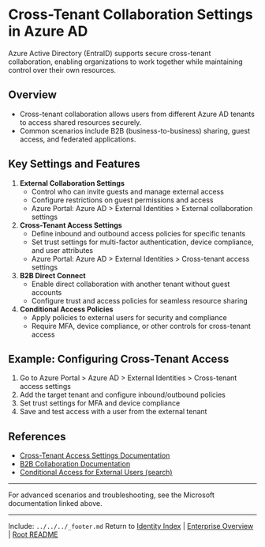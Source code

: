 ﻿---
Last Reviewed: 2025-09-04
Tags: 
---

# Cross-Tenant Collaboration Settings in Azure AD

Azure Active Directory (EntraID) supports secure cross-tenant collaboration, enabling organizations to work together while maintaining control over their own resources.

## Overview
- Cross-tenant collaboration allows users from different Azure AD tenants to access shared resources securely.
- Common scenarios include B2B (business-to-business) sharing, guest access, and federated applications.

## Key Settings and Features
1. **External Collaboration Settings**
   - Control who can invite guests and manage external access
   - Configure restrictions on guest permissions and access
   - Azure Portal: Azure AD > External Identities > External collaboration settings
2. **Cross-Tenant Access Settings**
   - Define inbound and outbound access policies for specific tenants
   - Set trust settings for multi-factor authentication, device compliance, and user attributes
   - Azure Portal: Azure AD > External Identities > Cross-tenant access settings
3. **B2B Direct Connect**
   - Enable direct collaboration with another tenant without guest accounts
   - Configure trust and access policies for seamless resource sharing
4. **Conditional Access Policies**
   - Apply policies to external users for security and compliance
   - Require MFA, device compliance, or other controls for cross-tenant access

## Example: Configuring Cross-Tenant Access
1. Go to Azure Portal > Azure AD > External Identities > Cross-tenant access settings
2. Add the target tenant and configure inbound/outbound policies
3. Set trust settings for MFA and device compliance
4. Save and test access with a user from the external tenant

## References
- [Cross-Tenant Access Settings Documentation](https://learn.microsoft.com/en-us/entra/external-id/cross-tenant-access-overview)
- [B2B Collaboration Documentation](https://learn.microsoft.com/en-us/entra/external-id/what-is-b2b)
- [Conditional Access for External Users (search)](https://learn.microsoft.com/en-us/search/?q=conditional%20access%20external%20users)

---

For advanced scenarios and troubleshooting, see the Microsoft documentation linked above.

---
Include: `../../../_footer.md`
Return to [Identity Index](../_index.md) | [Enterprise Overview](../_index.md) | [Root README](../../README.md)

